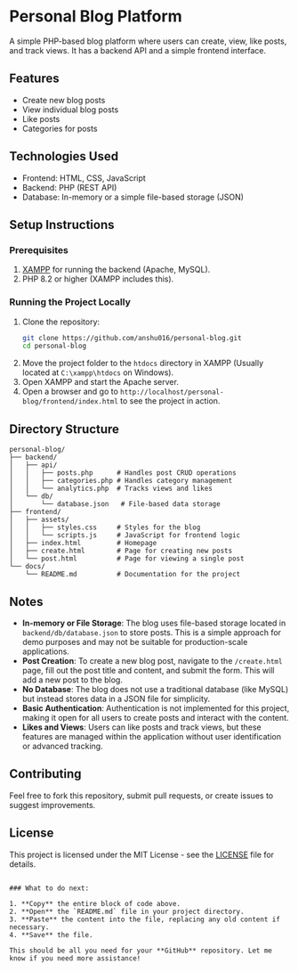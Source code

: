 
# Personal Blog Platform

A simple PHP-based blog platform where users can create, view, like posts, and track views. It has a backend API and a simple frontend interface.

## Features
- Create new blog posts
- View individual blog posts
- Like posts
- Categories for posts

## Technologies Used
- Frontend: HTML, CSS, JavaScript
- Backend: PHP (REST API)
- Database: In-memory or a simple file-based storage (JSON)

## Setup Instructions

### Prerequisites
1. [XAMPP](https://www.apachefriends.org/index.html) for running the backend (Apache, MySQL).
2. PHP 8.2 or higher (XAMPP includes this).

### Running the Project Locally
1. Clone the repository:
   ```bash
   git clone https://github.com/anshu016/personal-blog.git
   cd personal-blog
   ```
2. Move the project folder to the `htdocs` directory in XAMPP (Usually located at `C:\xampp\htdocs` on Windows).
3. Open XAMPP and start the Apache server.
4. Open a browser and go to `http://localhost/personal-blog/frontend/index.html` to see the project in action.

## Directory Structure

```
personal-blog/
├── backend/
│   ├── api/
│   │   ├── posts.php      # Handles post CRUD operations
│   │   ├── categories.php # Handles category management
│   │   └── analytics.php  # Tracks views and likes
│   └── db/
│       └── database.json   # File-based data storage
├── frontend/
│   ├── assets/
│   │   ├── styles.css     # Styles for the blog
│   │   └── scripts.js     # JavaScript for frontend logic
│   ├── index.html         # Homepage
│   ├── create.html        # Page for creating new posts
│   └── post.html          # Page for viewing a single post
└── docs/
    └── README.md          # Documentation for the project
```

## Notes
- **In-memory or File Storage**: The blog uses file-based storage located in `backend/db/database.json` to store posts. This is a simple approach for demo purposes and may not be suitable for production-scale applications.
- **Post Creation**: To create a new blog post, navigate to the `/create.html` page, fill out the post title and content, and submit the form. This will add a new post to the blog.
- **No Database**: The blog does not use a traditional database (like MySQL) but instead stores data in a JSON file for simplicity.
- **Basic Authentication**: Authentication is not implemented for this project, making it open for all users to create posts and interact with the content.
- **Likes and Views**: Users can like posts and track views, but these features are managed within the application without user identification or advanced tracking.

## Contributing
Feel free to fork this repository, submit pull requests, or create issues to suggest improvements.

## License
This project is licensed under the MIT License - see the [LICENSE](LICENSE) file for details.
```

### What to do next:

1. **Copy** the entire block of code above.
2. **Open** the `README.md` file in your project directory.
3. **Paste** the content into the file, replacing any old content if necessary.
4. **Save** the file.

This should be all you need for your **GitHub** repository. Let me know if you need more assistance!

